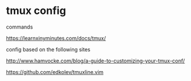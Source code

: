 # tmux config

commands

https://learnxinyminutes.com/docs/tmux/

config based on the following sites

http://www.hamvocke.com/blog/a-guide-to-customizing-your-tmux-conf/

https://github.com/edkolev/tmuxline.vim
